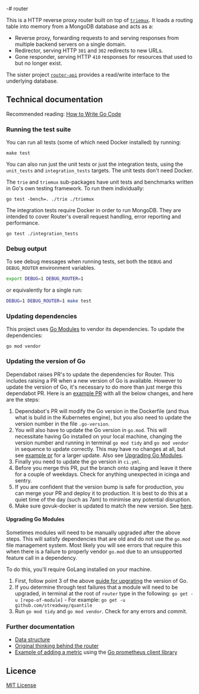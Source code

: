 -# router

This is a HTTP reverse proxy router built on top of [`triemux`][tm]. It
loads a routing table into memory from a MongoDB database and acts as a:

- Reverse proxy, forwarding requests to and serving responses from multiple
  backend servers on a single domain.
- Redirector, serving HTTP `301` and `302` redirects to new URLs.
- Gone responder, serving HTTP `410` responses for resources that used to
  but no longer exist.

The sister project [`router-api`][router-api] provides a read/write
interface to the underlying database.

[tm]: https://github.com/alphagov/router/tree/master/triemux
[router-api]: https://github.com/alphagov/router-api

## Technical documentation

Recommended reading: [How to Write Go Code](https://golang.org/doc/code.html)

### Running the test suite

You can run all tests (some of which need Docker installed) by running:

```
make test
```

You can also run just the unit tests or just the integration tests, using the
`unit_tests` and `integration_tests` targets. The unit tests don't need Docker.

The `trie` and `triemux` sub-packages have unit tests and benchmarks written
in Go's own testing framework. To run them individually:

```
go test -bench=. ./trie ./triemux
```

The integration tests require Docker in order to run MongoDB. They are intended
to cover Router's overall request handling, error reporting and performance.

```
go test ./integration_tests
```

### Debug output

To see debug messages when running tests, set both the `DEBUG` and
`DEBUG_ROUTER` environment variables.

```sh
export DEBUG=1 DEBUG_ROUTER=1
```

or equivalently for a single run:

```sh
DEBUG=1 DEBUG_ROUTER=1 make test
```

### Updating dependencies

This project uses [Go Modules](https://github.com/golang/go/wiki/Modules) to vendor its dependencies. To update the dependencies:

    go mod vendor

### Updating the version of Go

Dependabot raises PR's to update the dependencies for Router. This includes raising a PR when a new version of Go is available. However to update the version of Go, it's necessary to do more than just merge this dependabot PR. Here is an [example PR](https://github.com/alphagov/router/pull/345/files) with all the below changes, and here are the steps:

1. Dependabot's PR will modify the Go version in the Dockerfile (and thus what is build in the Kubernetes engine), but you also need to update the version number in the file `.go-version`.
2. You will also have to update the Go version in `go.mod`. This will necessitate having Go installed on your local machine, changing the version number and running in terminal `go mod tidy` and `go mod vendor` in sequence to update correctly. This may have no changes at all, but see [example pr](https://github.com/alphagov/router/pull/307/commits/c0e4d753a48c71e84a3e4734389191e36bae9611) for a larger update. Also see [Upgrading Go Modules](#upgrading-go-modules).
3. Finally you need to update the go version in `ci.yml`.
4. Before you merge this PR, put the branch onto staging and leave it there for a couple of weekdays. Check for anything unexpected in icinga and sentry.
5. If you are confident that the version bump is safe for production, you can merge your PR and deploy it to production. It is best to do this at a quiet time of the day (such as 7am) to minimise any potential disruption.
6. Make sure govuk-docker is updated to match the new version. See [here](https://github.com/alphagov/govuk-docker/pull/643/files).

#### Upgrading Go Modules

Sometimes modules will need to be manually upgraded after the above steps. This will satisfy dependencies that are old and do not use the `go.mod` file management system. Most likely you will see errors that require this when there is a failure to properly vendor `go.mod` due to an unsupported feature call in a dependency.

To do this, you'll require GoLang installed on your machine.

1. First, follow point 3 of the above [guide for upgrating](#updating-the-version-of-go) the version of Go.
2. If you determine through test failures that a module will need to be upgraded, in terminal at the root of `router` type in the following: `go get -u [repo-of-module]` - For example: `go get -u github.com/streadway/quantile`
3. Run `go mod tidy` and `go mod vendor`. Check for any errors and commit.

### Further documentation

- [Data structure](docs/data-structure.md)
- [Original thinking behind the router](https://gdstechnology.blog.gov.uk/2013/12/05/building-a-new-router-for-gov-uk)
- [Example of adding a metric](https://github.com/alphagov/router/commit/b443d3dd9cf776143eed270d01bd98d2233caea6) using the [Go prometheus client library](https://godoc.org/github.com/dnesting/client_golang/prometheus)


## Licence

[MIT License](LICENCE)
